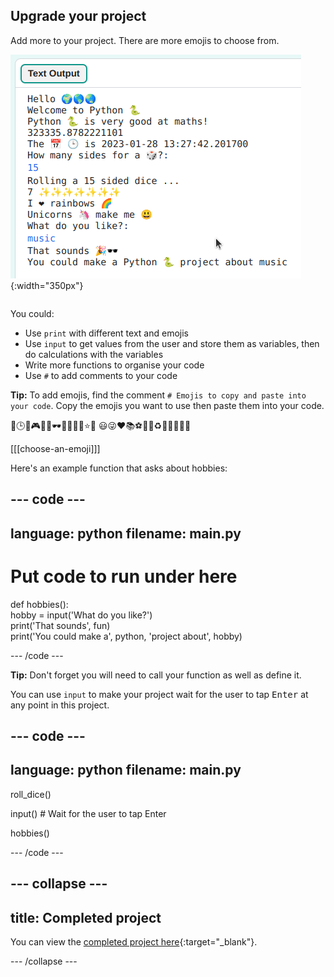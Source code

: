 ## Upgrade your project

<div style="display: flex; flex-wrap: wrap">
<div style="flex-basis: 200px; flex-grow: 1; margin-right: 15px;">
Add more to your project. There are more emojis to choose from.
  </div>
<div>

![A longer project in the text output area with more text, emojis, and inputs.](images/upgrade-ideas.png){:width="350px"}

</div>
</div>

You could:
+ Use `print` with different text and emojis
+ Use `input` to get values from the user and store them as variables, then do calculations with the variables
+ Write more functions to organise your code
+ Use `#` to add comments to your code

**Tip:** To add emojis, find the comment `# Emojis to copy and paste into your code`. Copy the emojis you want to use then paste them into your code. 

📅🕒🎨🎮🔬🎉🕶️🎲🦄🚀💯⭐💛 😃😜❤️📚⚽🎾👟♻️🌳🔥✨🥺🌈

[[[choose-an-emoji]]]

Here's an example function that asks about hobbies:

--- code ---
---
language: python
filename: main.py
---

# Put code to run under here    
def hobbies():   
    hobby = input('What do you like?')   
    print('That sounds', fun)   
    print('You could make a', python, 'project about', hobby)   

--- /code ---

**Tip:** Don't forget you will need to call your function as well as define it.

You can use `input` to make your project wait for the user to tap <kbd>Enter</kbd> at any point in this project.

--- code ---
---
language: python
filename: main.py
---

roll_dice()

input() # Wait for the user to tap Enter

hobbies()

--- /code ---


--- collapse ---
---
title: Completed project
---

You can view the [completed project here]([https://editor.raspberrypi.org/projects/hello-world-solution](https://editor.raspberrypi.org/projects/hello-world-starter)){:target="_blank"}.

--- /collapse ---
